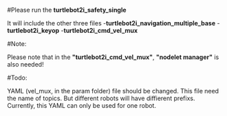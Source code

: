 #Please run the **turtlebot2i_safety_single**

It will include the other three files
-**turtlebot2i_navigation_multiple_base**
-**turtlebot2i_keyop**
-**turtlebot2i_cmd_vel_mux**

#Note:

Please note that in the **"turtlebot2i_cmd_vel_mux"**, **"nodelet manager"** is also needed!

#Todo:

YAML (vel_mux, in the param folder) file should be changed. This file need the name of topics. But different robots will have diffierent prefixs. Currently, this YAML can only be used for one robot.
